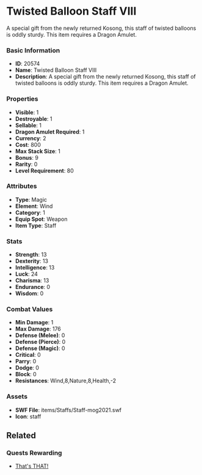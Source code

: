 # Twisted Balloon Staff VIII

A special gift from the newly returned Kosong, this staff of twisted balloons is oddly sturdy. This item requires a Dragon Amulet.

### Basic Information

- **ID**: 20574
- **Name**: Twisted Balloon Staff VIII
- **Description**: A special gift from the newly returned Kosong, this staff of twisted balloons is oddly sturdy. This item requires a Dragon Amulet.

### Properties

- **Visible**: 1
- **Destroyable**: 1
- **Sellable**: 1
- **Dragon Amulet Required**: 1
- **Currency**: 2
- **Cost**: 800
- **Max Stack Size**: 1
- **Bonus**: 9
- **Rarity**: 0
- **Level Requirement**: 80

### Attributes

- **Type**: Magic
- **Element**: Wind
- **Category**: 1
- **Equip Spot**: Weapon
- **Item Type**: Staff

### Stats

- **Strength**: 13
- **Dexterity**: 13
- **Intelligence**: 13
- **Luck**: 24
- **Charisma**: 13
- **Endurance**: 0
- **Wisdom**: 0

### Combat Values

- **Min Damage**: 1
- **Max Damage**: 176
- **Defense (Melee)**: 0
- **Defense (Pierce)**: 0
- **Defense (Magic)**: 0
- **Critical**: 0
- **Parry**: 0
- **Dodge**: 0
- **Block**: 0
- **Resistances**: Wind,8,Nature,8,Health,-2

### Assets

- **SWF File**: items/Staffs/Staff-mog2021.swf
- **Icon**: staff

## Related

### Quests Rewarding

- [That's THAT!](../quests/1883-that-s-that.md)

